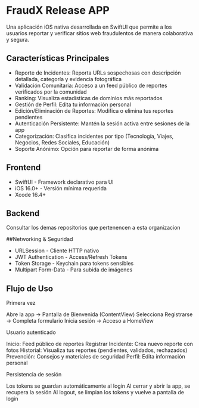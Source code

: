 # FraudX Release APP

Una aplicación iOS nativa desarrollada en SwiftUI que permite a los usuarios reportar y verificar sitios web fraudulentos de manera colaborativa y segura.

## Características Principales

- Reporte de Incidentes: Reporta URLs sospechosas con descripción detallada, categoría y evidencia fotográfica
- Validación Comunitaria: Acceso a un feed público de reportes verificados por la comunidad
- Ranking: Visualiza estadísticas de dominios más reportados
- Gestión de Perfil: Edita tu información personal
- Edición/Eliminación de Reportes: Modifica o elimina tus reportes pendientes
- Autenticación Persistente: Mantén la sesión activa entre sesiones de la app
- Categorización: Clasifica incidentes por tipo (Tecnología, Viajes, Negocios, Redes Sociales, Educación)
- Soporte Anónimo: Opción para reportar de forma anónima


## Frontend
- SwiftUI - Framework declarativo para UI
- iOS 16.0+ - Versión mínima requerida
- Xcode 16.4+

## Backend
Consultar los demas repositorios que pertenencen a esta organizacion

##Networking & Seguridad

- URLSession - Cliente HTTP nativo
- JWT Authentication - Access/Refresh Tokens
- Token Storage - Keychain para tokens sensibles
- Multipart Form-Data - Para subida de imágenes


## Flujo de Uso
Primera vez

Abre la app → Pantalla de Bienvenida (ContentView)
Selecciona Registrarse → Completa formulario
Inicia sesión → Acceso a HomeView

Usuario autenticado

Inicio: Feed público de reportes
Registrar Incidente: Crea nuevo reporte con fotos
Historial: Visualiza tus reportes (pendientes, validados, rechazados)
Prevención: Consejos y materiales de seguridad
Perfil: Edita información personal

Persistencia de sesión

Los tokens se guardan automáticamente al login
Al cerrar y abrir la app, se recupera la sesión
Al logout, se limpian los tokens y vuelve a pantalla de login
